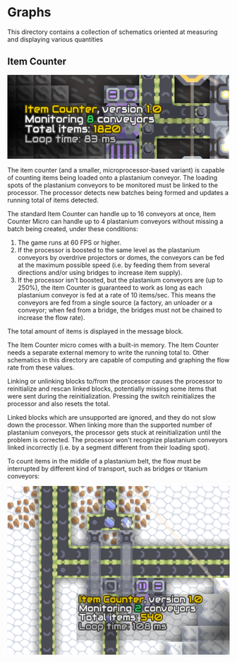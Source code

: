 # Graphs

This directory contains a collection of schematics oriented at measuring and displaying various quantities

## Item Counter

![Screenshot of the schematics in action](item-counter.png)

The item counter (and a smaller, microprocessor-based variant) is capable of counting items being loaded onto a plastanium conveyor. The loading spots of the plastanium conveyors to be monitored must be linked to the processor. The processor detects new batches being formed and updates a running total of items detected.

The standard Item Counter can handle up to 16 conveyors at once, Item Counter Micro can handle up to 4 plastanium conveyors without missing a batch being created, under these conditions:

1. The game runs at 60 FPS or higher.
2. If the processor is boosted to the same level as the plastanium conveyors by overdrive projectors or domes, the conveyors can be fed at the maximum possible speed (i.e. by feeding them from several directions and/or using bridges to increase item supply).
3. If the processor isn't boosted, but the plastanium conveyors are (up to 250%), the item Counter is guaranteed to work as long as each plastanium conveyor is fed at a rate of 10 items/sec. This means the conveyors are fed from a single source (a factory, an unloader or a conveyor; when fed from a bridge, the bridges must not be chained to increase the flow rate).    

The total amount of items is displayed in the message block.

The Item Counter micro comes with a built-in memory. The Item Counter needs a separate external memory to write the running total to. Other schematics in this directory are capable of computing and graphing the flow rate from these values.

Linking or unlinking blocks to/from the processor causes the processor to reinitialize and rescan linked blocks, potentially missing some items that were sent during the reinitialization. Pressing the switch reinitializes the processor and also resets the total.

Linked blocks which are unsupported are ignored, and they do not slow down the processor. When linking more than the supported number of plastanium conveyors, the processor gets stuck at reinitialization until the problem is corrected. The processor won't recognize plastanium conveyors linked incorrectly (i.e. by a segment different from their loading spot).

To count items in the middle of a plastanium belt, the flow must be interrupted by different kind of transport, such as bridges or titanium conveyors:

![Screenshot of the schematics in action](item-counter-micro.png)
